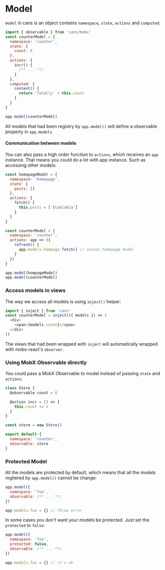 # Model

`model` in cans is an object contains `namespace`, `state`, `actions` and `computed`:

```js
import { observable } from 'cans/mobx'
const counterModel = {
  namespace: 'counter',
  state: {
    count: 0
  },
  actions: {
    incr() {
      /** ... **/
    }
  },
  computed: {
    content() {
      return 'Totally' + this.count
    }
  }
}

app.model(counterModel)
```

All models that had been registry by `app.model()` will define a observable property in `app.models`.

#### Communication between models

You can also pass a high order function to `actions`, which receives an `app` instance. That means you could do a lot with app instance. Such as accessing other models:

```js
const homepageModel = {
  namespace: 'homepage',
  state: {
    posts: []
  },
  actions: {
    fetch() {
      this.posts = ['blablabla']
    }
  }
}

const counterModel = {
  namespace: 'counter',
  actions: app => ({
    refresh() {
      app.models.hompage.fetch() // access homepage model
    }
  })
}

app.model(hompageModel)
app.model(counterModel)
```

### Access models in views

The way we access all models is using `inject()` helper:

```js
import { inject } from 'cans'
const counterModel = inject(({ models }) => (
  <div>
    <span>{models.count}</span>
  </div>
))
```

The views that had been wrapped with `inject` will automatically wrapped with mobx-react's `observer`.

### Using MobX Observable directly

You could pass a MobX Observable to model instead of passing `state` and `actions`:

```js
class Store {
  @observable count = 0

  @action incr = () => {
    this.count += 1
  }
}

const store = new Store()

export default {
  namespace: 'counter',
  observable: store
}
```

### Protected Model

All the models are protected by default, which means that all the models regitered by `app.model()` cannot be change:

```js
app.model({
  namespace: 'foo',
  observable: /** ... **/
})

app.models.foo = {} // Throw error
```

In some cases you don't want your models be protected. Just set the `protected` to `false`:

```js
app.model({
  namespace: 'foo',
  protected: false,
  observable: /** ... **/
})

app.models.foo = {} // it's ok
```
